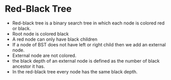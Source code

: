 # Red-Black Tree

- Red-black tree is a binary search tree in which each node is colored red or black.
- Root node is colored black
- A red node can only have black children
- If a node of BST does not have left or right child then we add an external node.
- External node are not colored.
- the black depth of an external node is defined as the number of black ancestor it has.
- In the red-black tree every node has the same black depth.